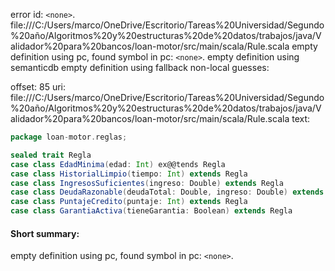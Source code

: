 error id: `<none>`.
file:///C:/Users/marco/OneDrive/Escritorio/Tareas%20Universidad/Segundo%20año/Algoritmos%20y%20estructuras%20de%20datos/trabajos/java/Validador%20para%20bancos/loan-motor/src/main/scala/Rule.scala
empty definition using pc, found symbol in pc: `<none>`.
empty definition using semanticdb
empty definition using fallback
non-local guesses:

offset: 85
uri: file:///C:/Users/marco/OneDrive/Escritorio/Tareas%20Universidad/Segundo%20año/Algoritmos%20y%20estructuras%20de%20datos/trabajos/java/Validador%20para%20bancos/loan-motor/src/main/scala/Rule.scala
text:
```scala
package loan-motor.reglas;

sealed trait Regla
case class EdadMinima(edad: Int) ex@@tends Regla
case class HistorialLimpio(tiempo: Int) extends Regla
case class IngresosSuficientes(ingreso: Double) extends Regla
case class DeudaRazonable(deudaTotal: Double, ingreso: Double) extends Regla
case class PuntajeCredito(puntaje: Int) extends Regla
case class GarantiaActiva(tieneGarantia: Boolean) extends Regla

```


#### Short summary: 

empty definition using pc, found symbol in pc: `<none>`.